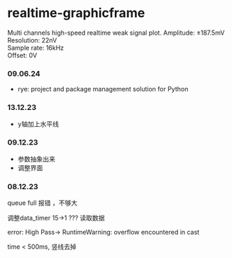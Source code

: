 # realtime-graphicframe

Multi channels high-speed realtime weak signal plot.
Amplitude: ±187.5mV  
Resolution: 22nV  
Sample rate: 16kHz  
Offset: 0V  
### 09.06.24
- rye: project and package management solution for Python

### 13.12.23
- y轴加上水平线

### 09.12.23
- 参数抽象出来
- 调整界面

### 08.12.23

queue full 报错  ，不够大  

调整data_timer 15->1  ???  读取数据  

error:  High Pass-> RuntimeWarning: overflow encountered in cast    

time < 500ms, 竖线去掉  